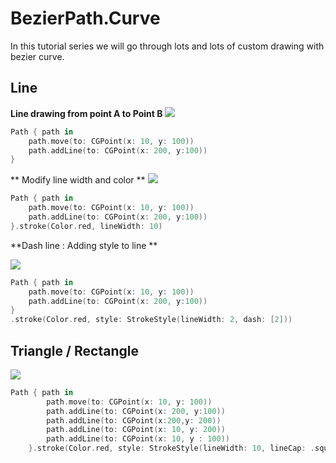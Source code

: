 # BezierPath.Curve

In this tutorial series we will go through lots and lots of custom drawing with bezier curve.

## Line

**Line drawing from point A to Point B**
![](https://github.com/tigerraj32/BezierPath.Curve/blob/master/BezierCurve/assets/line1.png)

```swift 
Path { path in
	path.move(to: CGPoint(x: 10, y: 100))
	path.addLine(to: CGPoint(x: 200, y:100))
}
```


** Modify line width and color **
![](https://github.com/tigerraj32/BezierPath.Curve/blob/master/BezierCurve/assets/line2.png)

```swift
Path { path in
	path.move(to: CGPoint(x: 10, y: 100))
	path.addLine(to: CGPoint(x: 200, y:100))
}.stroke(Color.red, lineWidth: 10)
```


**Dash line : Adding style to line **

![](https://github.com/tigerraj32/BezierPath.Curve/blob/master/BezierCurve/assets/line3.png)

```swift
Path { path in
	path.move(to: CGPoint(x: 10, y: 100))
	path.addLine(to: CGPoint(x: 200, y:100))
}
.stroke(Color.red, style: StrokeStyle(lineWidth: 2, dash: [2]))
```


## Triangle / Rectangle

![](https://github.com/tigerraj32/BezierPath.Curve/blob/master/BezierCurve/assets/rect.png)

```swift
Path { path in
        path.move(to: CGPoint(x: 10, y: 100))
        path.addLine(to: CGPoint(x: 200, y:100))
        path.addLine(to: CGPoint(x:200,y: 200))
        path.addLine(to: CGPoint(x: 10, y: 200))
        path.addLine(to: CGPoint(x: 10, y : 100))
    }.stroke(Color.red, style: StrokeStyle(lineWidth: 10, lineCap: .square, lineJoin: .miter))
           
```
